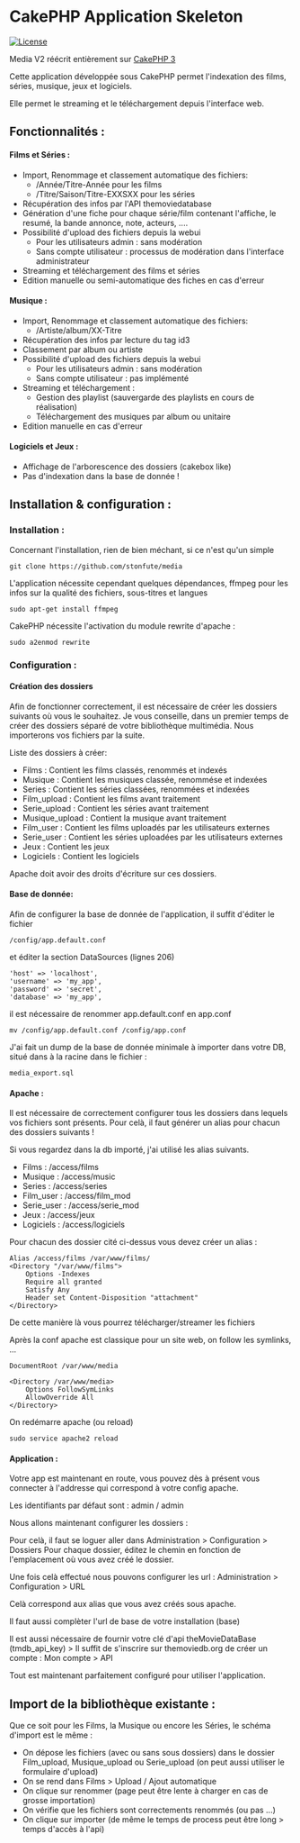 # CakePHP Application Skeleton

[![License](https://poser.pugx.org/cakephp/app/license.svg)](https://packagist.org/packages/cakephp/app)

Media V2 réécrit entièrement sur [CakePHP 3](http://cakephp.org)

Cette application développée sous CakePHP permet l'indexation des films, séries, musique, jeux et logiciels.

Elle permet le streaming et le téléchargement depuis l'interface web.

## Fonctionnalités :

#### Films et Séries :
  * Import, Renommage et classement automatique des fichiers:
    * /Année/Titre-Année pour les films
    * /Titre/Saison/Titre-EXXSXX pour les séries
  * Récupération des infos par l'API themoviedatabase
  * Génération d'une fiche pour chaque série/film contenant l'affiche, le resumé, la bande annonce, note, acteurs, ....
  * Possibilité d'upload des fichiers depuis la webui
    * Pour les utilisateurs admin : sans modération
    * Sans compte utilisateur : processus de modération dans l'interface administrateur
  * Streaming et téléchargement des films et séries
  * Edition manuelle ou semi-automatique des fiches en cas d'erreur

#### Musique :
  * Import, Renommage et classement automatique des fichiers:
    * /Artiste/album/XX-Titre
  * Récupération des infos par lecture du tag id3
  * Classement par album ou artiste
  * Possibilité d'upload des fichiers depuis la webui
    * Pour les utilisateurs admin : sans modération
    * Sans compte utilisateur : pas implémenté
  * Streaming et téléchargement :
    * Gestion des playlist (sauvergarde des playlists en cours de réalisation)
    * Téléchargement des musiques par album ou unitaire
  * Edition manuelle en cas d'erreur

#### Logiciels et Jeux :
  * Affichage de l'arborescence des dossiers (cakebox like)
  * Pas d'indexation dans la base de donnée !


## Installation & configuration :

### Installation :

Concernant l'installation, rien de bien méchant, si ce n'est qu'un simple
```
git clone https://github.com/stonfute/media
```
L'application nécessite cependant quelques dépendances, ffmpeg pour les infos sur la qualité des fichiers, sous-titres et langues
```
sudo apt-get install ffmpeg
```

CakePHP nécessite l'activation du module rewrite d'apache :
```
sudo a2enmod rewrite
```
### Configuration :

#### Création des dossiers

Afin de fonctionner correctement, il est nécessaire de créer les dossiers suivants où vous le souhaitez.
Je vous conseille, dans un premier temps de créer des dossiers séparé de votre bibliothèque multimédia.
Nous importerons vos fichiers par la suite.

Liste des dossiers à créer:

* Films : Contient les films classés, renommés et indexés
* Musique : Contient les musiques classée, renommése et indexées
* Series : Contient les séries classées, renommées et indexées
* Film_upload	: Contient les films avant traitement
* Serie_upload : Contient les séries avant traitement
* Musique_upload : Contient la musique avant traitement
* Film_user	: Contient les films uploadés par les utilisateurs externes
* Serie_user : Contient les séries uploadées par les utilisateurs externes
* Jeux : Contient les jeux
* Logiciels	: Contient les logiciels

Apache doit avoir des droits d'écriture sur ces dossiers.

#### Base de donnée:

Afin de configurer la base de donnée de l'application, il suffit d'éditer le fichier
```
/config/app.default.conf
```
et éditer la section DataSources (lignes 206)
```
'host' => 'localhost',
'username' => 'my_app',
'password' => 'secret',
'database' => 'my_app',
```
il est nécessaire de renommer app.default.conf en app.conf
```
mv /config/app.default.conf /config/app.conf
```

J'ai fait un dump de la base de donnée minimale à importer dans votre DB, situé dans à la racine dans le fichier :
```
media_export.sql
```

#### Apache :
Il est nécessaire de correctement configurer  tous les dossiers dans lequels vos fichiers sont présents.
Pour celà, il faut générer un alias pour chacun des dossiers suivants !

Si vous regardez dans la db importé, j'ai utilisé les alias suivants.

* Films : /access/films
* Musique : /access/music
* Series : /access/series
* Film_user	: /access/film_mod
* Serie_user : /access/serie_mod
* Jeux : /access/jeux
* Logiciels	: /access/logiciels

Pour chacun des dossier cité ci-dessus vous devez créer un alias :
```
Alias /access/films /var/www/films/
<Directory "/var/www/films">
    Options -Indexes
    Require all granted
    Satisfy Any
    Header set Content-Disposition "attachment"
</Directory>
```
De cette manière là vous pourrez télécharger/streamer les fichiers

Après la conf apache est classique pour un site web, on follow les symlinks, ...
```
DocumentRoot /var/www/media

<Directory /var/www/media>
    Options FollowSymLinks
    AllowOverride All
</Directory>

```

On redémarre apache (ou reload)
```
sudo service apache2 reload
```

#### Application :

Votre app est maintenant en route, vous pouvez dès à présent vous connecter à l'addresse qui correspond à votre config apache.

Les identifiants par défaut sont : admin / admin

Nous allons maintenant configurer les dossiers :

Pour celà, il faut se loguer aller dans Administration > Configuration > Dossiers
Pour chaque dossier, éditez le chemin en fonction de l'emplacement où vous avez créé le dossier.

Une fois celà effectué nous pouvons configurer les url : Administration > Configuration > URL

Celà correspond aux alias que vous avez créés sous apache.


Il faut aussi complèter l'url de base de votre installation (base)

Il est aussi nécessaire de fournir votre clé d'api theMovieDataBase (tmdb_api_key) > Il suffit de s'inscrire sur themoviedb.org de créer un compte : Mon compte > API

Tout est maintenant parfaitement configuré pour utiliser l'application.

## Import de la bibliothèque existante :

Que ce soit pour les Films, la Musique ou encore les Séries, le schéma d'import est le même :
* On dépose les fichiers (avec ou sans sous dossiers) dans le dossier Film_upload, Musique_upload ou Serie_upload (on peut aussi utiliser le formulaire d'upload)
* On se rend dans Films > Upload / Ajout automatique
* On clique sur renommer (page peut être lente à charger en cas de grosse importation)
* On vérifie que les fichiers sont correctements renommés (ou pas ...)
* On clique sur importer (de même le temps de process peut être long > temps d'accès à l'api)
